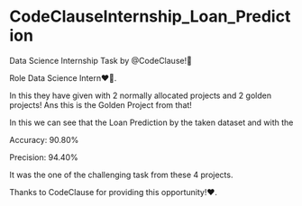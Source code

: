# CodeClauseInternship_Loan_Prediction

Data Science Internship Task by @CodeClause!🎉

Role Data Science Intern❤️💫.

In this they have given with 2 normally allocated projects and 2 golden projects! Ans this is the Golden Project from that!

In this we can see that the Loan Prediction by the taken dataset and with the

Accuracy: 90.80%

Precision: 94.40%

It was the one of the challenging task from these 4 projects.

Thanks to CodeClause for providing this opportunity!❤️.
